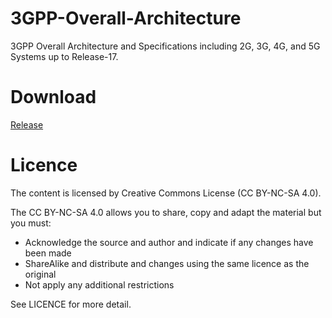 # 3GPP-Overall-Architecture
3GPP Overall Architecture and Specifications including 2G, 3G, 4G, and 5G Systems up to Release-17.

# Download
[Release](./releases)

# Licence
The content is licensed by Creative Commons License (CC BY-NC-SA 4.0).

The CC BY-NC-SA 4.0 allows you to share, copy and adapt the material but you must:
* Acknowledge the source and author and indicate if any changes have been made
* ShareAlike and distribute and changes using the same licence as the original
* Not apply any additional restrictions

See LICENCE for more detail.
